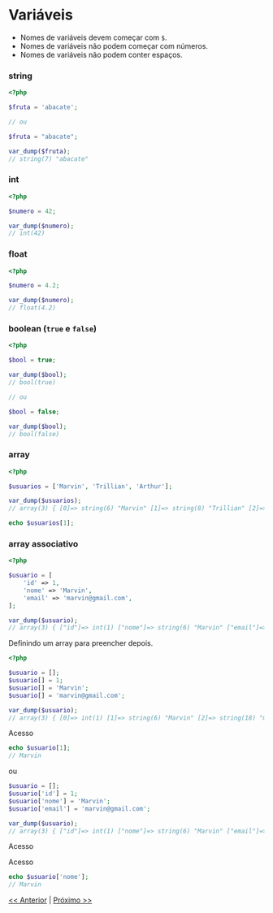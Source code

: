 # Variáveis

- Nomes de variáveis devem começar com `$`.
- Nomes de variáveis não podem começar com números.
- Nomes de variáveis não podem conter espaços.

### string

```php
<?php

$fruta = 'abacate'; 

// ou

$fruta = "abacate";

var_dump($fruta); 
// string(7) "abacate" 
```

### int

```php
<?php

$numero = 42;

var_dump($numero); 
// int(42)
```

### float

```php
<?php

$numero = 4.2; 

var_dump($numero); 
// float(4.2)

```

### boolean (`true` e `false`)

```php
<?php

$bool = true;

var_dump($bool); 
// bool(true) 

// ou

$bool = false;

var_dump($bool); 
// bool(false) 

```

### array

```php
<?php

$usuarios = ['Marvin', 'Trillian', 'Arthur']; 

var_dump($usuarios);
// array(3) { [0]=> string(6) "Marvin" [1]=> string(8) "Trillian" [2]=> string(6) "Arthur" } 

echo $usuarios[1];

```

### array associativo

```php
<?php

$usuario = [
    'id' => 1,
    'nome' => 'Marvin',
    'email' => 'marvin@gmail.com',
];

var_dump($usuario);
// array(3) { ["id"]=> int(1) ["nome"]=> string(6) "Marvin" ["email"]=> string(16) "marvin@gmail.com" } 

```

Definindo um array para preencher depois.

```php
<?php

$usuario = [];
$usuario[] = 1;
$usuario[] = 'Marvin';
$usuario[] = 'marvin@gmail.com';

var_dump($usuario);
// array(3) { [0]=> int(1) [1]=> string(6) "Marvin" [2]=> string(18) "marvin@gmail.com" }
```

Acesso

```php
echo $usuario[1];
// Marvin
```

ou

```php
$usuario = [];
$usuario['id'] = 1;
$usuario['nome'] = 'Marvin';
$usuario['email'] = 'marvin@gmail.com';

var_dump($usuario);
// array(3) { ["id"]=> int(1) ["nome"]=> string(6) "Marvin" ["email"]=> string(18) "marvin@gmail.com" } 

```

Acesso

Acesso

```php
echo $usuario['nome'];
// Marvin
```

[<< Anterior](https://github.com/agenciasys/as-capacita/blob/master/PHP-basico/Comentarios.md#comentários)
|
[Próximo >>](https://github.com/agenciasys/as-capacita/blob/master/PHP-basico/EstruturasCondicionais.md#estruturas-condicionais)

